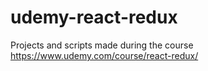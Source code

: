 # udemy-react-redux
Projects and scripts made during the course https://www.udemy.com/course/react-redux/
